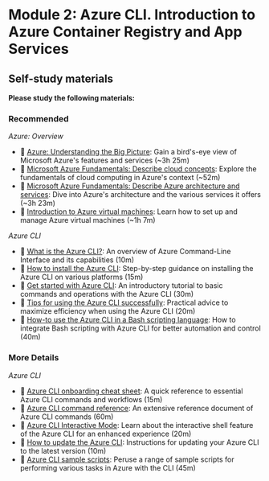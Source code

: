 # Module 2: Azure CLI. Introduction to Azure Container Registry and App Services

## Self-study materials

**Please study the following materials:**

### Recommended

*Azure: Overview*
- 🎥 [Azure: Understanding the Big Picture](https://www.linkedin.com/learning/azure-understanding-the-big-picture-14915457): Gain a bird's-eye view of Microsoft Azure's features and services (~3h 25m)
- 📄 [Microsoft Azure Fundamentals: Describe cloud concepts](https://learn.microsoft.com/en-us/training/paths/microsoft-azure-fundamentals-describe-cloud-concepts/): Explore the fundamentals of cloud computing in Azure's context (~52m)
- 📄 [Microsoft Azure Fundamentals: Describe Azure architecture and services](https://learn.microsoft.com/en-us/training/paths/azure-fundamentals-describe-azure-architecture-services/): Dive into Azure's architecture and the various services it offers (~3h 23m)
- 📄 [Introduction to Azure virtual machines](https://docs.microsoft.com/en-us/learn/modules/intro-to-azure-virtual-machines/): Learn how to set up and manage Azure virtual machines (~1h 7m)

*Azure CLI*
- 📄 [What is the Azure CLI?](https://learn.microsoft.com/en-us/cli/azure/what-is-azure-cli): An overview of Azure Command-Line Interface and its capabilities (10m)
- 📄 [How to install the Azure CLI](https://learn.microsoft.com/en-us/cli/azure/install-azure-cli): Step-by-step guidance on installing the Azure CLI on various platforms (15m)
- 📄 [Get started with Azure CLI](https://learn.microsoft.com/en-us/cli/azure/get-started-with-azure-cli): An introductory tutorial to basic commands and operations with the Azure CLI (30m)
- 📄 [Tips for using the Azure CLI successfully](https://learn.microsoft.com/en-us/cli/azure/use-cli-effectively?tabs=bash%2Cbash2): Practical advice to maximize efficiency when using the Azure CLI (20m)
- 📄 [How-to use the Azure CLI in a Bash scripting language](https://learn.microsoft.com/en-us/cli/azure/azure-cli-learn-bash): How to integrate Bash scripting with Azure CLI for better automation and control (40m)

### More Details

*Azure CLI*
- 📄 [Azure CLI onboarding cheat sheet](https://learn.microsoft.com/en-us/cli/azure/cheat-sheet-onboarding): A quick reference to essential Azure CLI commands and workflows (15m)
- 📄 [Azure CLI command reference](https://docs.microsoft.com/en-us/cli/azure/reference-index): An extensive reference document of Azure CLI commands (60m)
- 📄 [Azure CLI Interactive Mode](https://docs.microsoft.com/en-us/cli/azure/interactive-azure-cli): Learn about the interactive shell feature of the Azure CLI for an enhanced experience (20m)
- 📄 [How to update the Azure CLI](https://learn.microsoft.com/en-us/cli/azure/update-azure-cli): Instructions for updating your Azure CLI to the latest version (10m)
- 📄 [Azure CLI sample scripts](https://learn.microsoft.com/en-us/cli/azure/samples-index?tabs=service): Peruse a range of sample scripts for performing various tasks in Azure with the CLI (45m)

